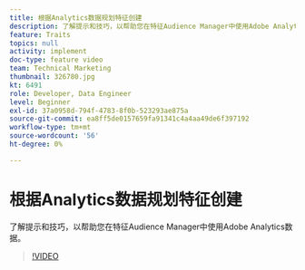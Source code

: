 ```yaml
---
title: 根据Analytics数据规划特征创建
description: 了解提示和技巧，以帮助您在特征Audience Manager中使用Adobe Analytics数据。
feature: Traits
topics: null
activity: implement
doc-type: feature video
team: Technical Marketing
thumbnail: 326780.jpg
kt: 6491
role: Developer, Data Engineer
level: Beginner
exl-id: 37a0958d-794f-4783-8f0b-523293ae875a
source-git-commit: ea8ff5de0157659fa91341c4a4aa49de6f397192
workflow-type: tm+mt
source-wordcount: '56'
ht-degree: 0%

---
```


# 根据Analytics数据规划特征创建

了解提示和技巧，以帮助您在特征Audience Manager中使用Adobe Analytics数据。

>[!VIDEO](https://video.tv.adobe.com/v/326780/?quality=12&learn=on)
